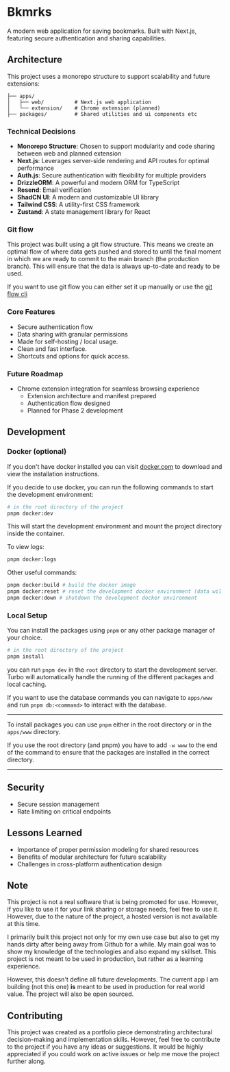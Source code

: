 # Bkmrks

A modern web application for saving bookmarks. Built with Next.js, featuring secure authentication and sharing capabilities.

## Architecture

This project uses a monorepo structure to support scalability and future extensions:

```
├── apps/
│   ├── web/          # Next.js web application
│   └── extension/    # Chrome extension (planned)
├── packages/         # Shared utilities and ui components etc
```

### Technical Decisions

- **Monorepo Structure**: Chosen to support modularity and code sharing between web and planned extension
- **Next.js**: Leverages server-side rendering and API routes for optimal performance
- **Auth.js**: Secure authentication with flexibility for multiple providers
- **DrizzleORM**: A powerful and modern ORM for TypeScript
- **Resend**: Email verification
- **ShadCN UI**: A modern and customizable UI library
- **Tailwind CSS**: A utility-first CSS framework
- **Zustand**: A state management library for React

### Git flow

This project was built using a git flow structure. This means we create an optimal flow of where data gets pushed and stored to until the final moment in which we are ready to commit to the main branch (the production branch). This will ensure that the data is always up-to-date and ready to be used.

If you want to use git flow you can either set it up manually or use the [git flow cli](https://skoch.github.io/Git-Workflow/)

### Core Features

- Secure authentication flow
- Data sharing with granular permissions
- Made for self-hosting / local usage.
- Clean and fast interface.
- Shortcuts and options for quick access.

### Future Roadmap

- Chrome extension integration for seamless browsing experience
  - Extension architecture and manifest prepared
  - Authentication flow designed
  - Planned for Phase 2 development

## Development

### Docker (optional)

If you don't have docker installed you can visit [docker.com](https://www.docker.com/) to download and view the installation instructions.

If you decide to use docker, you can run the following commands to start the development environment:

```bash
# in the root directory of the project
pnpm docker:dev
```
This will start the development environment and mount the project directory inside the container.

To view logs:
```bash
pnpm docker:logs
```

Other useful commands:
```bash
pnpm docker:build # build the docker image
pnpm docker:reset # reset the development docker environment (data will be lost if not saved)
pnpm docker:down # shutdown the development docker environment
```

### Local Setup


You can install the packages using `pnpm` or any other package manager of your choice.

```bash
# in the root directory of the project
pnpm install
```

you can run `pnpm dev` in the `root` directory to start the development server. Turbo will automatically handle the running of the different packages and local caching.

If you want to use the database commands you can navigate to `apps/www` and run `pnpm db:<command>` to interact with the database.

---

To install packages you can use `pnpm` either in the root directory or in the `apps/www` directory.

If you use the root directory (and pnpm) you have to add `-w www` to the end of the command to ensure that the packages are installed in the correct directory.

---

## Security

- Secure session management
- Rate limiting on critical endpoints

## Lessons Learned

- Importance of proper permission modeling for shared resources
- Benefits of modular architecture for future scalability
- Challenges in cross-platform authentication design

## Note

This project is not a real software that is being promoted for use. However, if you like to use it for your link sharing or storage needs, feel free to use it. However, due to the nature of the project, a hosted version is not available at this time.

I primarily built this project not only for my own use case but also to get my hands dirty after being away from Github for a while. My main goal was to show my knowledge of the technologies and also expand my skillset. This project is not meant to be used in production, but rather as a learning experience.

However, this doesn't define all future developments. The current app I am building (not this one) <strong>is</strong> meant to be used in production for real world value. The project will also be open sourced.

## Contributing

This project was created as a portfolio piece demonstrating architectural decision-making and implementation skills. However, feel free to contribute to the project if you have any ideas or suggestions. It would be highly appreciated if you could work on active issues or help me move the project further along.